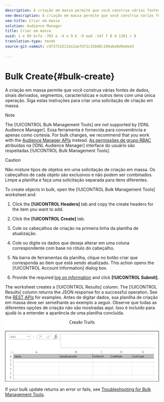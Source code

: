 ```yaml
---
description: A criação em massa permite que você construa várias fontes de dados, sinais derivados, segmentos, características e outros itens com uma única operação. Siga estas instruções para criar uma solicitação de criação em massa.
seo-description: A criação em massa permite que você construa várias fontes de dados, sinais derivados, segmentos, características e outros itens com uma única operação. Siga estas instruções para criar uma solicitação de criação em massa.
seo-title: Criar em massa
solution: Audience Manager
title: Criar em massa
uuid: 1 e 09 bcfa -783 e -4 e 9 b -9 ead -147 f 8 d 1381 c 8
translation-type: tm+mt
source-git-commit: c9737315132e2ae7d72c250d8c196abe8d9e0e43

---
```



# Bulk Create{#bulk-create}

A criação em massa permite que você construa várias fontes de dados, sinais derivados, segmentos, características e outros itens com uma única operação. Siga estas instruções para criar uma solicitação de criação em massa.

<!-- 

t_bulk_create.xml

 -->

>[!NOTE]
>
>The [!UICONTROL Bulk Management Tools] *are not* supported by [!DNL Audience Manager]. Essa ferramenta é fornecida para conveniência e apenas como cortesia. For bulk changes, we recommend that you work with the [Audience Manager APIs](../../api/rest-api-main/aam-api-getting-started.md) instead. [As permissões de grupo RBAC](../../features/administration/administration-overview.md) atribuídas na [!DNL Audience Manager] interface do usuário são respeitadas [!UICONTROL Bulk Management Tools].

>[!CAUTION]
>
>Não misture tipos de objetos em uma solicitação de criação em massa. Os cabeçalhos de cada objeto são exclusivos e não podem ser combinados. Limpe a planilha e faça uma solicitação separada para itens diferentes.

To create objects in bulk, open the [!UICONTROL Bulk Management Tools] worksheet and:

1. Click the **[!UICONTROL Headers]** tab and copy the create headers for the item you want to add.
1. Click the **[!UICONTROL Create]** tab.
1. Cole os cabeçalhos de criação na primeira linha da planilha de atualização.
1. Cole ou digite os dados que deseja alterar em uma coluna correspondente com base no rótulo do cabeçalho.
1. Na barra de ferramentas da planilha, clique no botão criar que corresponda ao item que está sendo atualizado.
This action opens the [!UICONTROL Account Information] dialog box.

1. Provide the required [log on information](../../reference/bulk-management-tools/bulk-management-intro.md#auth-reqs) and click **[!UICONTROL Submit]**.

The worksheet creates a [!UICONTROL Results] column. The [!UICONTROL Results] column returns the JSON response for a successful operation. See the [REST APIs](../../api/rest-api-main/rest-api-main.md) for examples. Antes de digitar dados, sua planilha de criação em massa deve ser semelhante ao exemplo a seguir. Observe que todas as diferentes opções de criação não são mostradas aqui. Isso é incluído para ajudá-lo a entender a aparência de uma planilha concluída.

![](assets/cretetraits.png)

If your bulk update returns an error or fails, see [Troubleshooting for Bulk Management Tools](../../reference/bulk-management-tools/bulk-troubleshooting.md).
